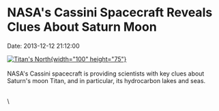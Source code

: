 NASA\'s Cassini Spacecraft Reveals Clues About Saturn Moon
==========================================================

Date: 2013-12-12 21:12:00

[![Titan\'s
North](http://www.jpl.nasa.gov/images/cassini/20131212/pia17655-th.jpg){width="100"
height="75"}](http://www.jpl.nasa.gov/news/news.php?release=2013-364&rn=news.xml&rst=3985)\
\
NASA\'s Cassini spacecraft is providing scientists with key clues about
Saturn\'s moon Titan, and in particular, its hydrocarbon lakes and seas.

\
\

